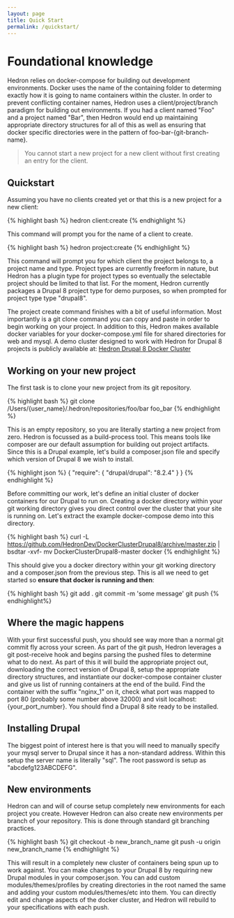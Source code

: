 ```yaml
---
layout: page
title: Quick Start
permalink: /quickstart/
---
```

# Foundational knowledge

Hedron relies on docker-compose for building out development environments. Docker uses the name of the containing folder to determing exactly how it is going to name containers within the cluster. In order to prevent conflicting container names, Hedron uses a client/project/branch paradigm for building out environments. If you had a client named "Foo" and a project named "Bar", then Hedron would end up maintaining appropriate directory structures for all of this as well as ensuring that docker specific directories were in the pattern of foo-bar-{git-branch-name}.

> You cannot start a new project for a new client without first creating an entry for the client.

## Quickstart

Assuming you have no clients created yet or that this is a new project for a new client:

{% highlight bash %}
hedron client:create
{% endhighlight %}

This command will prompt you for the name of a client to create.

{% highlight bash %}
hedron project:create
{% endhighlight %}

This command will prompt you for which client the project belongs to, a project name and type. Project types are currently freeform in nature, but Hedron has a plugin type for project types so eventually the selectable project should be limited to that list. For the moment, Hedron currently packages a Drupal 8 project type for demo purposes, so when prompted for project type type "drupal8".

The project create command finishes with a bit of useful information. Most importantly is a git clone command you can copy and paste in order to begin working on your project. In addition to this, Hedron makes available docker variables for your docker-compose.yml file for shared directories for web and mysql. A demo cluster designed to work with Hedron for Drupal 8 projects is publicly available at: [Hedron Drupal 8 Docker Cluster](https://github.com/HedronDev/DockerClusterDrupal8)

## Working on your new project

The first task is to clone your new project from its git repository.

{% highlight bash %}
git clone /Users/{user_name}/.hedron/repositories/foo/bar foo_bar
{% endhighlight %}

This is an empty repository, so you are literally starting a new project from zero. Hedron is focussed as a build-process tool. This means tools like composer are our default assumption for building out project artifacts. Since this is a Drupal example, let's build a composer.json file and specify which version of Drupal 8 we wish to install.

{% highlight json %}
{
  "require": {
    "drupal/drupal": "8.2.4"
  }
}
{% endhighlight %}

Before committing our work, let's define an initial cluster of docker containers for our Drupal to run on. Creating a docker directory within your git working directory gives you direct control over the cluster that your site is running on. Let's extract the example docker-compose demo into this directory.

{% highlight bash %}
curl -L https://github.com/HedronDev/DockerClusterDrupal8/archive/master.zip | bsdtar -xvf-
mv DockerClusterDrupal8-master docker
{% endhighlight %}

This should give you a docker directory within your git working directory and a composer.json from the previous step. This is all we need to get started so **ensure that docker is running and then**:

{% highlight bash %}
git add .
git commit -m 'some message'
git push
{% endhighlight%}

## Where the magic happens

With your first successful push, you should see way more than a normal git commit fly across your screen. As part of the git push, Hedron leverages a git post-receive hook and begins parsing the pushed files to determine what to do next. As part of this it will build the appropriate project out, downloading the correct version of Drupal 8, setup the appropriate directory structures, and instantiate our docker-compose container cluster and give us list of running containers at the end of the build. Find the container with the suffix "nginx_1" on it, check what port was mapped to port 80 (probably some number above 32000) and visit localhost:{your_port_number}. You should find a Drupal 8 site ready to be installed.

## Installing Drupal

The biggest point of interest here is that you will need to manually specify your mysql server to Drupal since it has a non-standard address. Within this setup the server name is literally "sql". The root password is setup as "abcdefg123ABCDEFG".

## New environments

Hedron can and will of course setup completely new environments for each project you create. However Hedron can also create new environments per branch of your repository. This is done through standard git branching practices.

{% highlight bash %}
git checkout -b new_branch_name
git push -u origin new_branch_name
{% endhighlight %}

This will result in a completely new cluster of containers being spun up to work against. You can make changes to your Drupal 8 by requiring new Drupal modules in your composer.json. You can add custom modules/themes/profiles by creating directories in the root named the same and adding your custom modules/themes/etc into them. You can directly edit and change aspects of the docker cluster, and Hedron will rebuild to your specifications with each push.
